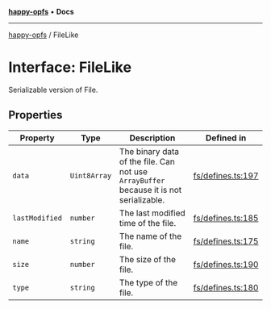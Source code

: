 [**happy-opfs**](../README.md) • **Docs**

***

[happy-opfs](../README.md) / FileLike

# Interface: FileLike

Serializable version of File.

## Properties

| Property | Type | Description | Defined in |
| ------ | ------ | ------ | ------ |
| `data` | `Uint8Array` | The binary data of the file. Can not use `ArrayBuffer` because it is not serializable. | [fs/defines.ts:197](https://github.com/JiangJie/happy-opfs/blob/948cb3ee1ba6a4ce667d07bda817012e57b50bb8/src/fs/defines.ts#L197) |
| `lastModified` | `number` | The last modified time of the file. | [fs/defines.ts:185](https://github.com/JiangJie/happy-opfs/blob/948cb3ee1ba6a4ce667d07bda817012e57b50bb8/src/fs/defines.ts#L185) |
| `name` | `string` | The name of the file. | [fs/defines.ts:175](https://github.com/JiangJie/happy-opfs/blob/948cb3ee1ba6a4ce667d07bda817012e57b50bb8/src/fs/defines.ts#L175) |
| `size` | `number` | The size of the file. | [fs/defines.ts:190](https://github.com/JiangJie/happy-opfs/blob/948cb3ee1ba6a4ce667d07bda817012e57b50bb8/src/fs/defines.ts#L190) |
| `type` | `string` | The type of the file. | [fs/defines.ts:180](https://github.com/JiangJie/happy-opfs/blob/948cb3ee1ba6a4ce667d07bda817012e57b50bb8/src/fs/defines.ts#L180) |

